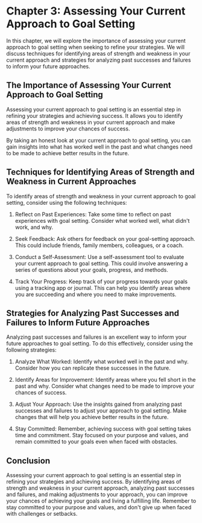 Chapter 3: Assessing Your Current Approach to Goal Setting
==========================================================

In this chapter, we will explore the importance of assessing your current approach to goal setting when seeking to refine your strategies. We will discuss techniques for identifying areas of strength and weakness in your current approach and strategies for analyzing past successes and failures to inform your future approaches.

The Importance of Assessing Your Current Approach to Goal Setting
-----------------------------------------------------------------

Assessing your current approach to goal setting is an essential step in refining your strategies and achieving success. It allows you to identify areas of strength and weakness in your current approach and make adjustments to improve your chances of success.

By taking an honest look at your current approach to goal setting, you can gain insights into what has worked well in the past and what changes need to be made to achieve better results in the future.

Techniques for Identifying Areas of Strength and Weakness in Current Approaches
-------------------------------------------------------------------------------

To identify areas of strength and weakness in your current approach to goal setting, consider using the following techniques:

1. Reflect on Past Experiences: Take some time to reflect on past experiences with goal setting. Consider what worked well, what didn't work, and why.

2. Seek Feedback: Ask others for feedback on your goal-setting approach. This could include friends, family members, colleagues, or a coach.

3. Conduct a Self-Assessment: Use a self-assessment tool to evaluate your current approach to goal setting. This could involve answering a series of questions about your goals, progress, and methods.

4. Track Your Progress: Keep track of your progress towards your goals using a tracking app or journal. This can help you identify areas where you are succeeding and where you need to make improvements.

Strategies for Analyzing Past Successes and Failures to Inform Future Approaches
--------------------------------------------------------------------------------

Analyzing past successes and failures is an excellent way to inform your future approaches to goal setting. To do this effectively, consider using the following strategies:

1. Analyze What Worked: Identify what worked well in the past and why. Consider how you can replicate these successes in the future.

2. Identify Areas for Improvement: Identify areas where you fell short in the past and why. Consider what changes need to be made to improve your chances of success.

3. Adjust Your Approach: Use the insights gained from analyzing past successes and failures to adjust your approach to goal setting. Make changes that will help you achieve better results in the future.

4. Stay Committed: Remember, achieving success with goal setting takes time and commitment. Stay focused on your purpose and values, and remain committed to your goals even when faced with obstacles.

Conclusion
----------

Assessing your current approach to goal setting is an essential step in refining your strategies and achieving success. By identifying areas of strength and weakness in your current approach, analyzing past successes and failures, and making adjustments to your approach, you can improve your chances of achieving your goals and living a fulfilling life. Remember to stay committed to your purpose and values, and don't give up when faced with challenges or setbacks.
